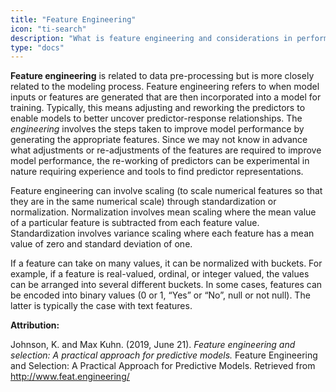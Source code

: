 ```yaml
---
title: "Feature Engineering"
icon: "ti-search"
description: "What is feature engineering and considerations in performing feature engineering"
type: "docs"
---
```


**Feature engineering** is related to data pre-processing but is more closely related to the modeling process. Feature engineering refers to when model inputs or features are generated that are then incorporated into a model for training. Typically, this means adjusting and reworking the predictors to enable models to better uncover predictor-response relationships. The <i>engineering</i> involves the steps taken to improve model performance by generating the appropriate features. Since we may not know in advance what adjustments or re-adjustments of the features are required to improve model performance, the re-working of predictors can be experimental in nature requiring experience and tools to find predictor representations. 

Feature engineering can involve scaling (to scale numerical features so that they are in the same numerical scale) through standardization or normalization. Normalization involves mean scaling where the mean value of a particular feature is subtracted from each feature value. Standardization involves variance scaling where each feature has a mean value of zero and standard deviation of one.  

If a feature can take on many values, it can be normalized with buckets. For example, if a feature is real-valued, ordinal, or integer valued, the values can be arranged into several different buckets. In some cases, features can be encoded into binary values (0 or 1, “Yes” or “No”, null or not null). The latter is typically the case with text features. 

**Attribution:** 

Johnson, K. and Max Kuhn. (2019, June 21). <i>Feature engineering and selection: A practical approach for predictive models.</i> Feature Engineering and Selection: A Practical Approach for Predictive Models. Retrieved from <u>http://www.feat.engineering/</u>